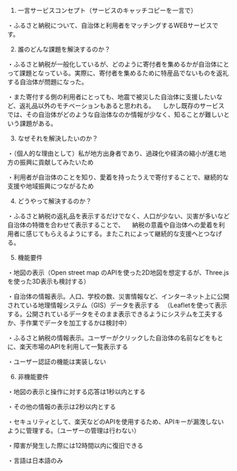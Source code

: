 1. 一言サービスコンセプト（サービスのキャッチコピーを一言で）

・ふるさと納税について、自治体と利用者をマッチングするWEBサービスです。

    
2. 誰のどんな課題を解決するのか？

・ふるさと納税が一般化しているが、どのように寄付者を集めるかが自治体にとって課題となっている。実際に、寄付者を集めるために特産品でないものを返礼する自治体が問題になった。

・また寄付する側の利用者にとっても、地震で被災した自治体に支援したいなど、返礼品以外のモチベーションもあると思われる。
　しかし既存のサービスでは、その自治体がどのような自治体なのか情報が少なく、知ることが難しいという課題がある。

    
3. なぜそれを解決したいのか？

・（個人的な理由として）私が地方出身者であり、過疎化や経済の縮小が進む地方の振興に貢献してみたいため

・利用者が自治体のことを知り、愛着を持ったうえで寄付することで、継続的な支援や地域振興につながるため


4. どうやって解決するのか？

・ふるさと納税の返礼品を表示するだけでなく、人口が少ない、災害が多いなど自治体の特徴を合わせて表示することで、
　納税の意義や自治体への愛着を利用者に感じてもらえるようにする。またこれによって継続的な支援へとつなげる。  

    
5. 機能要件
   
・地図の表示（Open street map のAPIを使った2D地図を想定するが、Three.jsを使った3D表示も検討する）

・自治体の情報表示。人口、学校の数、災害情報など、インターネット上に公開されている地理情報システム（GIS）データを表示する
　（Leafletを使って表示する。公開されているデータをそのまま表示できるようにシステムを工夫するか、手作業でデータを加工するかは検討中）
 
・ふるさと納税の情報表示。ユーザーがクリックした自治体の名前などをもとに、楽天市場のAPIを利用して一覧表示する

・ユーザー認証の機能は実装しない


6. 非機能要件

・地図の表示と操作に対する応答は1秒以内とする

・その他の情報の表示は2秒以内とする

・セキュリティとして、楽天などのAPIを使用するため、APIキーが漏洩しないように管理する。（ユーザーの管理は行わない）

・障害が発生した際には12時間以内に復旧できる

・言語は日本語のみ
